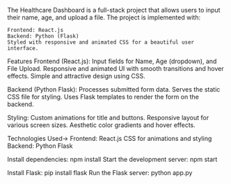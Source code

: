 The Healthcare Dashboard is a full-stack project that allows users to input their name, age, and upload a file. The project is implemented with:

    Frontend: React.js
    Backend: Python (Flask)
    Styled with responsive and animated CSS for a beautiful user interface.


Features
Frontend (React.js):
    Input fields for Name, Age (dropdown), and File Upload.
    Responsive and animated UI with smooth transitions and hover effects.
    Simple and attractive design using CSS.

Backend (Python Flask):
    Processes submitted form data.
    Serves the static CSS file for styling.
    Uses Flask templates to render the form on the backend.


Styling:
    Custom animations for title and buttons.
    Responsive layout for various screen sizes.
    Aesthetic color gradients and hover effects.

Technologies Used->
    Frontend:
        React.js
        CSS for animations and styling
    Backend:
        Python
        Flask

Install dependencies:
npm install
Start the development server:
npm start


Install Flask:
pip install flask
Run the Flask server:
python app.py

